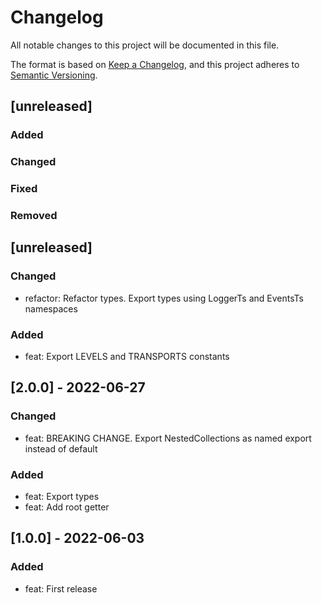# Changelog
All notable changes to this project will be documented in this file.

The format is based on [Keep a Changelog](https://keepachangelog.com/en/1.0.0/),
and this project adheres to [Semantic Versioning](https://semver.org/spec/v2.0.0.html).

## [unreleased]
### Added
### Changed
### Fixed
### Removed

## [unreleased]

### Changed
- refactor: Refactor types. Export types using LoggerTs and EventsTs namespaces

### Added
- feat: Export LEVELS and TRANSPORTS constants

## [2.0.0] - 2022-06-27

### Changed
- feat: BREAKING CHANGE. Export NestedCollections as named export instead of default

### Added
- feat: Export types
- feat: Add root getter

## [1.0.0] - 2022-06-03

### Added
- feat: First release
